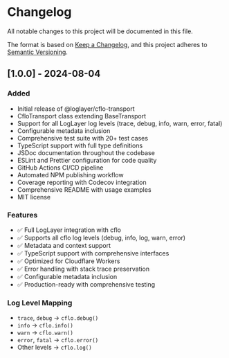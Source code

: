 # Changelog

All notable changes to this project will be documented in this file.

The format is based on [Keep a Changelog](https://keepachangelog.com/en/1.0.0/),
and this project adheres to [Semantic Versioning](https://semver.org/spec/v2.0.0.html).

## [1.0.0] - 2024-08-04

### Added
- Initial release of @loglayer/cflo-transport
- CfloTransport class extending BaseTransport
- Support for all LogLayer log levels (trace, debug, info, warn, error, fatal)
- Configurable metadata inclusion
- Comprehensive test suite with 20+ test cases
- TypeScript support with full type definitions
- JSDoc documentation throughout the codebase
- ESLint and Prettier configuration for code quality
- GitHub Actions CI/CD pipeline
- Automated NPM publishing workflow
- Coverage reporting with Codecov integration
- Comprehensive README with usage examples
- MIT license

### Features
- ✅ Full LogLayer integration with cflo
- ✅ Supports all cflo log levels (debug, info, log, warn, error)
- ✅ Metadata and context support
- ✅ TypeScript support with comprehensive interfaces
- ✅ Optimized for Cloudflare Workers
- ✅ Error handling with stack trace preservation
- ✅ Configurable metadata inclusion
- ✅ Production-ready with comprehensive testing

### Log Level Mapping
- `trace`, `debug` → `cflo.debug()`
- `info` → `cflo.info()`
- `warn` → `cflo.warn()`
- `error`, `fatal` → `cflo.error()`
- Other levels → `cflo.log()`
